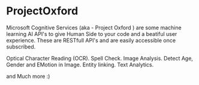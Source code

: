 # ProjectOxford
Microsoft Cognitive Services (aka -  Project Oxford ) are some machine learning AI API's to give Human Side to your code and a beatiful user experience. These are RESTfull API's and are easily accessible once subscribed.

Optical Character Reading (OCR).
Spell Check.
Image Analysis.
Detect Age, Gender and EMotion in Image.
Entity linking.
Text Analytics.

and Much more :)
